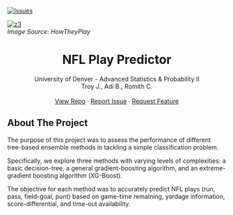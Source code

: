 [![Issues][issues-shield]][issues-url]

<a href="https://images.saymedia-content.com/.image/t_share/MTc0NDcxNTE2MDIzNDMyNTUy/football-formations-nfl.jpg"><img src="https://images.saymedia-content.com/.image/t_share/MTc0NDcxNTE2MDIzNDMyNTUy/football-formations-nfl.jpg" alt="z3" border="" /></a><br />
*Image Source: HowTheyPlay*
<!---
<div align="center">
  <a href="https://github.com/eleven413/NFL_Play_Prediction">
    <img src=".png" alt="Logo" width="80" height="45">
  </a>
-->

<h1 align="center">NFL Play Predictor</h1>
  <p align="center">
    University of Denver - Advanced Statistics & Probability II
    <br />
    Troy J., Adi B., Romith C.
    <br />
    <br />
    <a href="https://github.com/eleven413/NFL_Play_Prediction">View Repo</a>
    ·
    <a href="https://github.com/eleven413/NFL_Play_Prediction/issues">Report Issue</a>
    ·
    <a href="https://github.com/eleven413/NFL_Play_Prediction/issues">Request Feature</a><br />
  </p>
</div>



## About The Project


The purpose of this project was to assess the performance of different tree-based ensemble methods in tackling a simple classification problem. 

Specifically, we explore three methods with varying levels of complexities: a basic decision-tree, a general gradient-boosting algorithm, and an extreme-gradient boosting algorithm (XG-Boost).

The objective for each method was to accurately predict NFL plays (run, pass, field-goal, punt) based on game-time remaining, yardage information, score-differential, and time-out availability.


<!-- MARKDOWN LINKS & IMAGES -->
[issues-shield]: https://img.shields.io/github/issues/rc-9/NFL_Play_Predictor.svg?style=for-the-badge
[issues-url]: https://github.com/eleven413/NFL_Play_Prediction/issues
